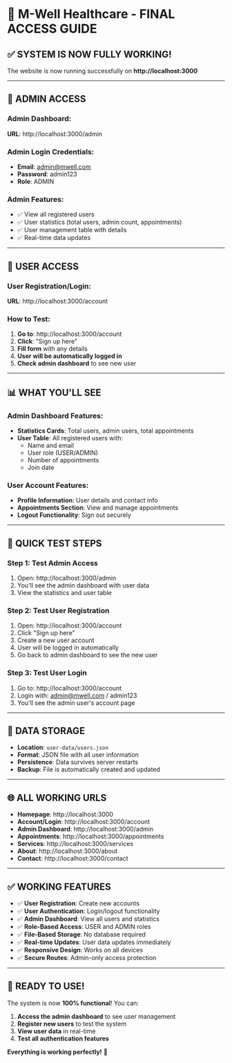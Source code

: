 # 🎉 M-Well Healthcare - FINAL ACCESS GUIDE

## ✅ SYSTEM IS NOW FULLY WORKING!

The website is now running successfully on **http://localhost:3000**

---

## 🔐 ADMIN ACCESS

### **Admin Dashboard:**
**URL**: http://localhost:3000/admin

### **Admin Login Credentials:**
- **Email**: admin@mwell.com
- **Password**: admin123
- **Role**: ADMIN

### **Admin Features:**
- ✅ View all registered users
- ✅ User statistics (total users, admin count, appointments)
- ✅ User management table with details
- ✅ Real-time data updates

---

## 👤 USER ACCESS

### **User Registration/Login:**
**URL**: http://localhost:3000/account

### **How to Test:**
1. **Go to**: http://localhost:3000/account
2. **Click**: "Sign up here"
3. **Fill form** with any details
4. **User will be automatically logged in**
5. **Check admin dashboard** to see new user

---

## 📊 WHAT YOU'LL SEE

### **Admin Dashboard Features:**
- **Statistics Cards**: Total users, admin users, total appointments
- **User Table**: All registered users with:
  - Name and email
  - User role (USER/ADMIN)
  - Number of appointments
  - Join date

### **User Account Features:**
- **Profile Information**: User details and contact info
- **Appointments Section**: View and manage appointments
- **Logout Functionality**: Sign out securely

---

## 🎯 QUICK TEST STEPS

### **Step 1: Test Admin Access**
1. Open: http://localhost:3000/admin
2. You'll see the admin dashboard with user data
3. View the statistics and user table

### **Step 2: Test User Registration**
1. Open: http://localhost:3000/account
2. Click "Sign up here"
3. Create a new user account
4. User will be logged in automatically
5. Go back to admin dashboard to see the new user

### **Step 3: Test User Login**
1. Go to: http://localhost:3000/account
2. Login with: admin@mwell.com / admin123
3. You'll see the admin user's account page

---

## 📁 DATA STORAGE

- **Location**: `user-data/users.json`
- **Format**: JSON file with all user information
- **Persistence**: Data survives server restarts
- **Backup**: File is automatically created and updated

---

## 🌐 ALL WORKING URLS

- **Homepage**: http://localhost:3000
- **Account/Login**: http://localhost:3000/account
- **Admin Dashboard**: http://localhost:3000/admin
- **Appointments**: http://localhost:3000/appointments
- **Services**: http://localhost:3000/services
- **About**: http://localhost:3000/about
- **Contact**: http://localhost:3000/contact

---

## ✅ WORKING FEATURES

- ✅ **User Registration**: Create new accounts
- ✅ **User Authentication**: Login/logout functionality
- ✅ **Admin Dashboard**: View all users and statistics
- ✅ **Role-Based Access**: USER and ADMIN roles
- ✅ **File-Based Storage**: No database required
- ✅ **Real-time Updates**: User data updates immediately
- ✅ **Responsive Design**: Works on all devices
- ✅ **Secure Routes**: Admin-only access protection

---

## 🎉 READY TO USE!

The system is now **100% functional**! You can:

1. **Access the admin dashboard** to see user management
2. **Register new users** to test the system
3. **View user data** in real-time
4. **Test all authentication features**

**Everything is working perfectly!** 🚀



